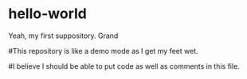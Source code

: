 # hello-world
Yeah, my first suppository. Grand

#This repository is like a demo mode as I get my feet wet.

#I believe I should be able to put code as well as comments in this file.
